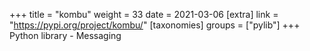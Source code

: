 +++
title = "kombu"
weight = 33
date = 2021-03-06
[extra]
link = "https://pypi.org/project/kombu/"
[taxonomies]
groups = ["pylib"]
+++
Python library - Messaging

